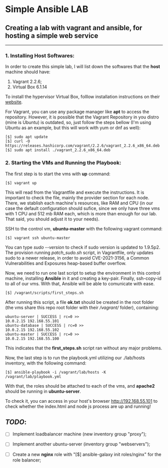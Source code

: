 # Simple Ansible LAB
## **Creating a lab with vagrant and ansible, for hosting a simple web service**

---

### **1. Installing Host Softwares:**

In order to create this simple lab, I will list down the softwares that the **host** machine should have:
1. Vagrant 2.2.6;
2. Virtual Box 6.1.14

To install the hypervisor Virtual Box, folllow installation instructions on their [website](https://www.virtualbox.org/wiki/Linux_Downloads).

For Vagrant, you can use any package manager like **apt** to access the repository. However, it is possible that the Vagrant Repository in you distro (mine is Ubuntu) is outdated, so, just follow the steps bellow (I'm using Ubuntu as an example, but this will work with yum or dnf as well):

```shell
[$] sudo apt update
[$] curl -O https://releases.hashicorp.com/vagrant/2.2.6/vagrant_2.2.6_x86_64.deb
[$] sudo apt install ./vagrant_2.2.6_x86_64.deb
```

### **2. Starting the VMs and Running the Playbook:**

The first step is to start the vms with **up** command:

```shell
[$] vagrant up
```

This will read from the Vagrantfile and execute the instructions. It is important to check the file, mainly the provider section for each node. There, we stablish each machine's resources, like RAM and CPU (in our case the default configuration should sufice, since we only have three vms with 1 CPU and 512 mb RAM each, which is more than enough for our lab. That said, you should adjust it to your needs).

SSH to the control vm, **ubuntu-master** with the following vagrant command:

```shell
[$] vagrant ssh ubuntu-master   
```

You can type *sudo --version* to check if sudo version is updated to 1.9.5p2. The provision running *patch_sudo.sh* script, in Vagrantfile, only updates sudo to a newer release, in order to avoid CVE-2021-3156, a Common Vulnerabilities and Exposures heap-based buffer overflow.

Now, we need to run one last script to setup the environment in this control machine, installing **Ansible** in it and creating a key-pair. Finally, ssh-copy-id to all of our vms. With that, Ansible will be able to comunicate with ease.

```shell
[$] /vagrant/scripts/first_steps.sh
```

After running this script, a file **ok.txt** should be created in the root folder (the vms share this repo root folder with their */vagrant/* folder), containing:

```shell
ubuntu-server | SUCCESS | rc=0 >>
10.0.2.15 192.168.55.101 
ubuntu-database | SUCCESS | rc=0 >>
10.0.2.15 192.168.55.102 
ubuntu-master | SUCCESS | rc=0 >>
10.0.2.15 192.168.55.100 
```

This indicates that the **first_steps.sh** script ran without any major problems.

Now, the last step is to run the playbook.yml utilizing our ./lab/hosts inventory, with the following command:

```shell
[$] ansible-playbook -i /vagrant/lab/hosts -K /vagrant/lab/playbook.yml
```

With that, the roles should be attached to each of the vms, and **apache2** should be running in **ubuntu-server**.

To check it, you can access in your host's browser http://192.168.55.101 to check whether the index.html and node js process are up and running!

## *TODO*:
- [ ] Implement loadbalancer machine (new inventory group "proxy");
- [ ] Implement another ubuntu-server (inventory group "webservers");
- [ ] Create a new **nginx** role with "[$] ansible-galaxy init roles/nginx" for the role balancer;







